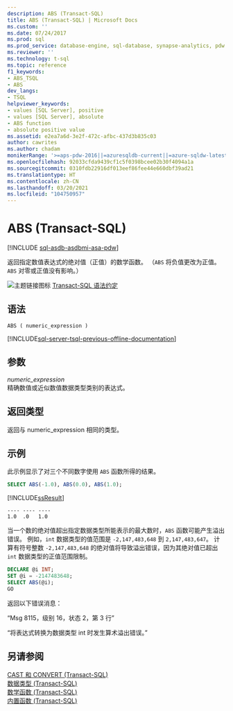 ```yaml
---
description: ABS (Transact-SQL)
title: ABS (Transact-SQL) | Microsoft Docs
ms.custom: ''
ms.date: 07/24/2017
ms.prod: sql
ms.prod_service: database-engine, sql-database, synapse-analytics, pdw
ms.reviewer: ''
ms.technology: t-sql
ms.topic: reference
f1_keywords:
- ABS_TSQL
- ABS
dev_langs:
- TSQL
helpviewer_keywords:
- values [SQL Server], positive
- values [SQL Server], absolute
- ABS function
- absolute positive value
ms.assetid: e2ea7a6d-3e2f-472c-afbc-437d3b835c03
author: cawrites
ms.author: chadam
monikerRange: '>=aps-pdw-2016||=azuresqldb-current||=azure-sqldw-latest||>=sql-server-2016||>=sql-server-linux-2017||=azuresqldb-mi-current'
ms.openlocfilehash: 92033cfda9439cf1c5f0398bcee02b30f4094a1a
ms.sourcegitcommit: 0310fdb22916df013eef86fee44e660dbf39ad21
ms.translationtype: HT
ms.contentlocale: zh-CN
ms.lasthandoff: 03/20/2021
ms.locfileid: "104750957"
---
```

# <a name="abs-transact-sql"></a>ABS (Transact-SQL)
[!INCLUDE [sql-asdb-asdbmi-asa-pdw](../../includes/applies-to-version/sql-asdb-asdbmi-asa-pdw.md)]

返回指定数值表达式的绝对值（正值）的数学函数。 （`ABS` 将负值更改为正值。 `ABS` 对零或正值没有影响。）
  
![主题链接图标](../../database-engine/configure-windows/media/topic-link.gif "“主题链接”图标") [Transact-SQL 语法约定](../../t-sql/language-elements/transact-sql-syntax-conventions-transact-sql.md)
  
## <a name="syntax"></a>语法  
  
```syntaxsql
ABS ( numeric_expression )  
```  
  
[!INCLUDE[sql-server-tsql-previous-offline-documentation](../../includes/sql-server-tsql-previous-offline-documentation.md)]

## <a name="arguments"></a>参数
*numeric_expression*  
精确数值或近似数值数据类型类别的表达式。
  
## <a name="return-types"></a>返回类型  
返回与 numeric_expression 相同的类型。
  
## <a name="examples"></a>示例  
此示例显示了对三个不同数字使用 `ABS` 函数所得的结果。
  
```sql
SELECT ABS(-1.0), ABS(0.0), ABS(1.0);  
```  
  
[!INCLUDE[ssResult](../../includes/ssresult-md.md)]
  
```
---- ---- ----  
1.0  .0   1.0  
```  
  
当一个数的绝对值超出指定数据类型所能表示的最大数时，`ABS` 函数可能产生溢出错误。 例如，`int` 数据类型的值范围是 `-2,147,483,648` 到 `2,147,483,647`。 计算有符号整数 `-2,147,483,648` 的绝对值将导致溢出错误，因为其绝对值已超出 `int` 数据类型的正值范围限制。
  
```sql
DECLARE @i INT;  
SET @i = -2147483648;  
SELECT ABS(@i);  
GO  
```  
  
返回以下错误消息：
  
“Msg 8115，级别 16，状态 2，第 3 行”
  
“将表达式转换为数据类型 int 时发生算术溢出错误。”

  
## <a name="see-also"></a>另请参阅
[CAST 和 CONVERT (Transact-SQL)](../../t-sql/functions/cast-and-convert-transact-sql.md)  
[数据类型 (Transact-SQL)](../../t-sql/data-types/data-types-transact-sql.md)  
[数学函数 (Transact-SQL)](../../t-sql/functions/mathematical-functions-transact-sql.md)  
[内置函数 (Transact-SQL)](../../t-sql/functions/functions.md)
  
  

